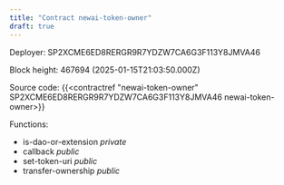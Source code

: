 ```yaml
---
title: "Contract newai-token-owner"
draft: true
---
```

Deployer: SP2XCME6ED8RERGR9R7YDZW7CA6G3F113Y8JMVA46


 



Block height: 467694 (2025-01-15T21:03:50.000Z)

Source code: {{<contractref "newai-token-owner" SP2XCME6ED8RERGR9R7YDZW7CA6G3F113Y8JMVA46 newai-token-owner>}}

Functions:

* is-dao-or-extension _private_
* callback _public_
* set-token-uri _public_
* transfer-ownership _public_
